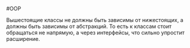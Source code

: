 #OOP 

Вышестоящие классы не должны быть зависимы от нижестоящих, а должны быть зависимы от абстракций. То есть к классам стоит обращаться не напрямую, а через интерфейсы, что сильно упростит расширение.